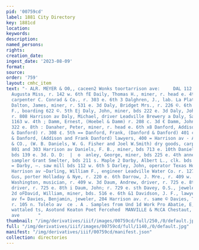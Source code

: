 ```yaml
---
pid: '00759cd'
label: 1881 City Directory
key: 1881cd
location: 
keywords: 
description: 
named_persons: 
rights: 
creation_date: 
ingest_date: '2023-08-09'
format: 
source: 
order: '759'
layout: cmhc_item
text: "- ALR. MEYER & O0,, caceen2 Wonks toortarrison ave:     DAL 112 DAV & Daily,
  Augusta Miss, r. 142 w. 6th fE Daily, Thomas H., miner, r. head e. 4th Dale, Christopher,
  carpenter C. Conrad & Co., r. 303 e. 6th 3 Dalghren, J., lab. La Plata Smelter ©
  Dalton, James, miner, r. 531 e. 3d Daly, Bridget Mrs., r. 226 ©. 6th Es Daly, Charles
  F., boarding 622 ©. 5th Ej Daly, John, miner, bds 222 e. 3d Daly, John, engineer,
  r. 808 Harrison av Daly, Michael, driver Leadville Brewery a Daly, Sarah Mrs., r.
  1163 w. 4th ; Damm, Ernest, (Hoebel & Damm) r. 208 c. 3d € Damm, John, saloon, r.
  322 e. 8th : Danaher, Peter, miner, r. head e. 6th x8 Danford, Addison, (Danford
  & Danford) r. 308 ¢. 5th == Danford, Frank, (Danford & Danford) 401 ¢. 34 24 Danford
  & Danford, (Addison and Frank Danford) lawyers, 400 = Harrison av - ANTELS, FISHER
  & CO., (W. B. Daniels, W. G. Fisher and Joel W.Smith) dry goods, carpets and clothing,
  801 and 303 Harrison av Daniels, F. B., miner, bds 713 e. 10th Daniels, James, lab.
  bds 139 e. 3d. D. D:  |  o  anley, George, miner, bds 225 e. 4th annett, E. W. C.
  sampler Grant Smelter, bds 211 s. Maple 2 Darby, Albert L., clk. bds Hotel Windsor
  = Darby, —. saw mill bds 112 w. 6th S Darley, John, operator Texas House, r. 224
  Harrison av ~Darling, William F., engineer Leadville Water Co. r. 127 w. 6th Darrell,
  Gus, porter Holladay & Nye, r. 220 e. 6th Darrow, J. Mre., r. 409 w. sa <d Darrow,
  Washington, musician, r. 409 w. 3d Daum, Andrew, driver, r. 725 e. 8th Daum, Henry,
  driver, r. 725 e. 8th i Daum, John; r. 729 e. sth Davey, O.S., jeweler, r. 131 w.
  2d oFDavid, William, miner, bds. 516 e. 6th &1 Davidson, J. F., lawyer, 118 Harrison
  av f= Davies, Benjamin, jeweler, 204 Harrison av. r. same © Davies, Thomas, miner,
  r. 105 n. Tolelo av  ce . A . Samples from Und 1d Work Pro Abatie, E, R. & Co.,
  wattaled ts, Asotond Keaton Poet Fercehed  MANVILLE & McCA Chestaut, and Harrison
  ave       "
thumbnail: "/img/derivatives/iiif/images/00759cd/full/250,/0/default.jpg"
full: "/img/derivatives/iiif/images/00759cd/full/1140,/0/default.jpg"
manifest: "/img/derivatives/iiif/00759cd/manifest.json"
collection: directories
---
```

